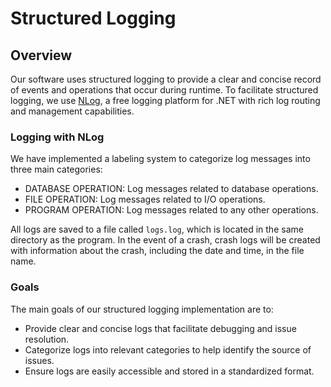 # Structured Logging

## Overview

Our software uses structured logging to provide a clear and concise record of events and operations that occur during runtime. To facilitate structured logging, we use [NLog](https://github.com/NLog/NLog), a free logging platform for .NET with rich log routing and management capabilities.

### Logging with NLog

We have implemented a labeling system to categorize log messages into three main categories:

- DATABASE OPERATION: Log messages related to database operations.
- FILE OPERATION: Log messages related to I/O operations.
- PROGRAM OPERATION: Log messages related to any other operations.

All logs are saved to a file called `logs.log`, which is located in the same directory as the program. In the event of a crash, crash logs will be created with information about the crash, including the date and time, in the file name.

### Goals

The main goals of our structured logging implementation are to:

- Provide clear and concise logs that facilitate debugging and issue resolution.
- Categorize logs into relevant categories to help identify the source of issues.
- Ensure logs are easily accessible and stored in a standardized format.
